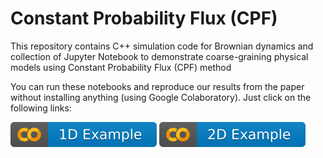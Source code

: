 # Constant Probability Flux (CPF)

This repository contains C++ simulation code for Brownian dynamics and collection of Jupyter Notebook to demonstrate coarse-graining physical models using Constant Probability Flux (CPF) method

You can run these notebooks and reproduce our results from the paper without installing anything (using Google Colaboratory). Just click on the following links:

[![1D Example](https://github.com/ktaletsk/CPF/blob/master/1D_Example/1D_example.svg)](https://colab.research.google.com/github/ktaletsk/CPF/blob/master/1D_Example/CPF_1D_toy.ipynb)
[![2D Example](https://github.com/ktaletsk/CPF/blob/master/2D_Example/2D_example.svg)](https://colab.research.google.com/github/ktaletsk/CPF/blob/master/2D_Example/CPF_2D_toy.ipynb)
